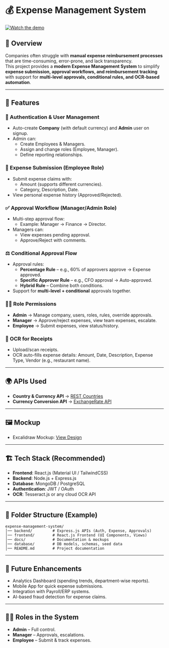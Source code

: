 # 💰 Expense Management System

[![Watch the demo](https://img.youtube.com/vi/HSqMKP2mD6c/maxresdefault.jpg)](https://youtu.be/HSqMKP2mD6c)



## 📌 Overview
Companies often struggle with **manual expense reimbursement processes** that are time-consuming, error-prone, and lack transparency.  
This project provides a **modern Expense Management System** to simplify **expense submission, approval workflows, and reimbursement tracking** with support for **multi-level approvals, conditional rules, and OCR-based automation**.

---

## 🚀 Features

### 🔐 Authentication & User Management
- Auto-create **Company** (with default currency) and **Admin** user on signup.
- Admin can:
  - Create Employees & Managers.  
  - Assign and change roles (Employee, Manager).  
  - Define reporting relationships.  

### 🧾 Expense Submission (Employee Role)
- Submit expense claims with:
  - Amount (supports different currencies).  
  - Category, Description, Date.  
- View personal expense history (Approved/Rejected).  

### ✅ Approval Workflow (Manager/Admin Role)
- Multi-step approval flow:
  - Example: Manager → Finance → Director.  
- Managers can:
  - View expenses pending approval.  
  - Approve/Reject with comments.  

### ⚖️ Conditional Approval Flow
- Approval rules:
  - **Percentage Rule** – e.g., 60% of approvers approve → Expense approved.  
  - **Specific Approver Rule** – e.g., CFO approval → Auto-approved.  
  - **Hybrid Rule** – Combine both conditions.  
- Support for **multi-level + conditional** approvals together.  

### 🧑‍💻 Role Permissions
- **Admin** → Manage company, users, roles, rules, override approvals.  
- **Manager** → Approve/reject expenses, view team expenses, escalate.  
- **Employee** → Submit expenses, view status/history.  

### 📸 OCR for Receipts
- Upload/scan receipts.  
- OCR auto-fills expense details: Amount, Date, Description, Expense Type, Vendor (e.g., restaurant name).  

---

## 🌍 APIs Used
- **Country & Currency API** → [REST Countries](https://restcountries.com/v3.1/all?fields=name,currencies)  
- **Currency Conversion API** → [ExchangeRate API](https://api.exchangerate-api.com/v4/latest/{BASE_CURRENCY})  

---

## 🖼️ Mockup
- Excalidraw Mockup: [View Design](https://link.excalidraw.com/l/65VNwvy7c4X/4WSLZDTrhkA)  

---

## 🏗️ Tech Stack (Recommended)
- **Frontend**: React.js (Material UI / TailwindCSS)  
- **Backend**: Node.js + Express.js  
- **Database**: MongoDB / PostgreSQL  
- **Authentication**: JWT / OAuth  
- **OCR**: Tesseract.js or any cloud OCR API  

---

## 📂 Folder Structure (Example)
```
expense-management-system/
│── backend/         # Express.js APIs (Auth, Expense, Approvals)
│── frontend/        # React.js Frontend (UI Components, Views)
│── docs/            # Documentation & mockups
│── database/        # DB models, schemas, seed data
│── README.md        # Project documentation
```

---

## 🎯 Future Enhancements
- Analytics Dashboard (spending trends, department-wise reports).  
- Mobile App for quick expense submissions.  
- Integration with Payroll/ERP systems.  
- AI-based fraud detection for expense claims.  

---

## 👨‍💻 Roles in the System
- **Admin** – Full control.  
- **Manager** – Approvals, escalations.  
- **Employee** – Submit & track expenses.  
